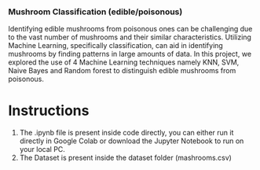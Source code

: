 ### Mushroom Classification (edible/poisonous)


Identifying edible mushrooms from poisonous ones can be challenging due to the vast number of mushrooms and their similar characteristics. Utilizing Machine Learning, specifically classification, can aid in identifying mushrooms by finding patterns in large amounts of data. In this project, we explored the use of 4 Machine Learning techniques namely KNN, SVM, Naive Bayes and Random forest to distinguish edible mushrooms from poisonous.


# Instructions

1. The .ipynb file is present inside code directly, you can either run it directly in Google Colab or download the Jupyter Notebook to run on your local PC.
2. The Dataset  is present inside the dataset folder (mashrooms.csv)
